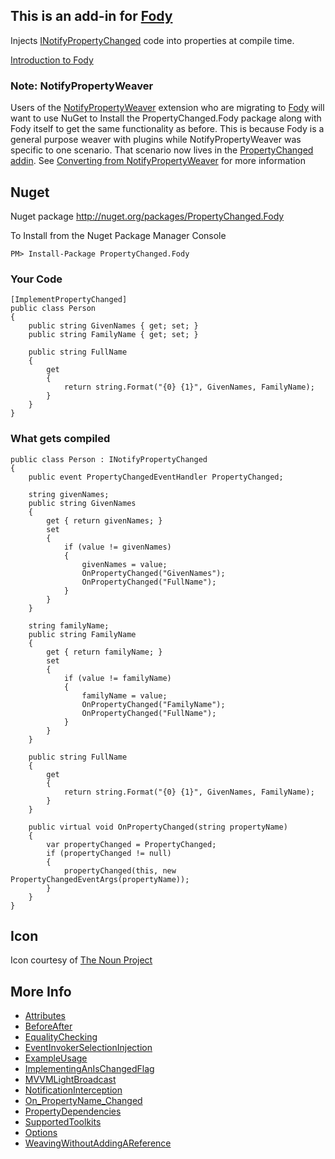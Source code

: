 ## This is an add-in for [Fody](https://github.com/Fody/Fody/) 

Injects [INotifyPropertyChanged](http://msdn.microsoft.com/en-us/library/system.componentmodel.inotifypropertychanged.aspx)  code into properties at compile time.

[Introduction to Fody](http://github.com/Fody/Fody/wiki/SampleUsage)

### Note: NotifyPropertyWeaver

Users of the [NotifyPropertyWeaver](https://github.com/SimonCropp/NotifyPropertyWeaver) extension who are migrating to [Fody](https://github.com/Fody/fody) will want to use NuGet to Install the PropertyChanged.Fody package along with Fody itself to get the same functionality as before. This is because Fody is a general purpose weaver with plugins while NotifyPropertyWeaver was specific to one scenario. That scenario now lives in the [PropertyChanged addin](https://github.com/Fody/PropertyChanged). See [Converting from NotifyPropertyWeaver](https://github.com/Fody/PropertyChanged/wiki/ConvertingFromNotifyPropertyWeaver) for more information 

## Nuget 

Nuget package http://nuget.org/packages/PropertyChanged.Fody 

To Install from the Nuget Package Manager Console 
    
    PM> Install-Package PropertyChanged.Fody

### Your Code

    [ImplementPropertyChanged]
    public class Person 
    {        
        public string GivenNames { get; set; }
        public string FamilyName { get; set; }

        public string FullName
        {
            get
            {
                return string.Format("{0} {1}", GivenNames, FamilyName);
            }
        }
    }
	


### What gets compiled

    public class Person : INotifyPropertyChanged
    {
        public event PropertyChangedEventHandler PropertyChanged;

        string givenNames;
        public string GivenNames
        {
            get { return givenNames; }
            set
            {
                if (value != givenNames)
                {
                    givenNames = value;
                    OnPropertyChanged("GivenNames");
                    OnPropertyChanged("FullName");
                }
            }
        }

        string familyName;
        public string FamilyName
        {
            get { return familyName; }
            set 
            {
                if (value != familyName)
                {
                    familyName = value;
                    OnPropertyChanged("FamilyName");
                    OnPropertyChanged("FullName");
                }
            }
        }

        public string FullName
        {
            get
            {
                return string.Format("{0} {1}", GivenNames, FamilyName);
            }
        }

        public virtual void OnPropertyChanged(string propertyName)
        {
            var propertyChanged = PropertyChanged;
            if (propertyChanged != null)
            {
                propertyChanged(this, new PropertyChangedEventArgs(propertyName));
            }
        }
    }
    
## Icon

Icon courtesy of [The Noun Project](http://thenounproject.com)

## More Info

* [Attributes](https://github.com/Fody/PropertyChanged/wiki/Attributes)
* [BeforeAfter](https://github.com/Fody/PropertyChanged/wiki/BeforeAfter)
* [EqualityChecking](https://github.com/Fody/PropertyChanged/wiki/EqualityChecking)
* [EventInvokerSelectionInjection](https://github.com/Fody/PropertyChanged/wiki/EventInvokerSelectionInjection)
* [ExampleUsage](https://github.com/Fody/PropertyChanged/wiki/ExampleUsage)
* [ImplementingAnIsChangedFlag](https://github.com/Fody/PropertyChanged/wiki/ImplementingAnIsChangedFlag)
* [MVVMLightBroadcast](https://github.com/Fody/PropertyChanged/wiki/MVVMLightBroadcast)
* [NotificationInterception](https://github.com/Fody/PropertyChanged/wiki/NotificationInterception)
* [On_PropertyName_Changed](https://github.com/Fody/PropertyChanged/wiki/On_PropertyName_Changed)
* [PropertyDependencies](https://github.com/Fody/PropertyChanged/wiki/PropertyDependencies)
* [SupportedToolkits](https://github.com/Fody/PropertyChanged/wiki/SupportedToolkits)
* [Options](https://github.com/Fody/PropertyChanged/wiki/Options)
* [WeavingWithoutAddingAReference](https://github.com/Fody/PropertyChanged/wiki/WeavingWithoutAddingAReference)
